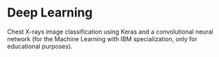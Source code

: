 # Deep Learning
Chest X-rays image classification using Keras and a convolutional neural network (for the Machine Learning with IBM specialization, only for educational purposes).
